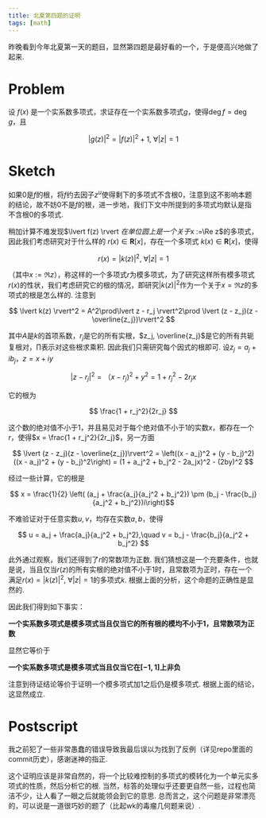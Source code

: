 ```yaml
---
title: 北夏第四题的证明
tags: [math]
---
```



昨晚看到今年北夏第一天的题目，显然第四题是最好看的一个，于是便高兴地做了起来. 

# Problem
设 $f(x)$ 是一个实系数多项式，求证存在一个实系数多项式$g$，使得$\deg f = \deg g$，且

$$
\lvert g(z) \rvert^2 = \lvert f(z) \rvert^2 + 1,\ \forall \lvert z \rvert = 1
$$

# Sketch

如果0是$f$的根，将$f$约去因子$z^u$使得剩下的多项式不含根0，注意到这不影响本题的结论，故不妨0不是$f$的根，进一步地，我们下文中所提到的多项式均默认是指不含根0的多项式. 

稍加计算不难发现$\lvert f(z) \rvert $在单位圆上是一个关于$x :=\Re z$的多项式，因此我们考虑研究对于什么样的 $r(x) \in \mathbf{R}[x]$，存在一个多项式 $k(x) \in \mathbf{R}[x]$，使得

$$
r(x) = \lvert k(z) \rvert^2,\ \forall \lvert z \rvert = 1
$$

（其中$x := \Re z$），称这样的一个多项式$r$为模多项式，为了研究这样所有模多项式$r(x)$的性状，我们考虑研究它的根的情况，即研究$\lvert k(z)\rvert^2$作为一个关于$x = \Re z$的多项式的根是怎么样的. 注意到

$$
\lvert k(z) \rvert^2 = A^2\prod\lvert z - r_j \rvert^2\prod \lvert (z - z_j)(z - \overline{z_j})\rvert^2
$$

其中$A$是$k$的首项系数，$r_j$是它的所有实根，$z_j, \overline{z_j}$是它的所有共轭复根对，$\prod$表示对这些根求乘积. 因此我们只需研究每个因式的根即可. 设$z_j = a_j + i b_j$，$z = x + iy$

$$
\lvert z - r_j \rvert^2 = （x - r_j)^2 + y^2 = 1 + r_j^2 - 2r_jx
$$

它的根为

$$
\frac{1 + r_j^2}{2r_j}
$$

这个数的绝对值不小于1，并且易见对于每个绝对值不小于1的实数$x$，都存在一个$r$，使得$x = \frac{1 + r_j^2}{2r_j}$，另一方面

$$
\lvert (z - z_j)(z - \overline{z_j})\rvert^2 = \left((x - a_j)^2 + (y - b_j)^2)((x - a_j)^2 + (y - b_j)^2\right) = (1 + a_j^2 + b_j^2 - 2a_jx)^2 - (2by)^2
$$

经过一些计算，它的根是

$$ x = \frac{1}{2} \left( (a_j + \frac{a_j}{a_j^2 + b_j^2}) \pm (b_j - \frac{b_j}{a_j^2 + b_j^2})i\right)$$

不难验证对于任意实数$u, v$，均存在实数$a,b$，使得

$$
u = a_j + \frac{a_j}{a_j^2 + b_j^2},\quad v = b_j - \frac{b_j}{a_j^2 + b_j^2}
$$

此外通过观察，我们还得到了$r$的常数项为正数. 我们猜想这是一个充要条件，也就是说，当且仅当$r(z)$的所有实根的绝对值不小于1时，且常数项为正时，存在一个满足$r(x) = \lvert k(z) \rvert^2,\ \forall \lvert z \rvert = 1$的多项式$k$. 根据上面的分析，这个命题的正确性是显然的. 

因此我们得到如下事实：

**一个实系数多项式是模多项式当且仅当它的所有根的模均不小于1，且常数项为正数**

显然它等价于

**一个实系数多项式是模多项式当且仅当它在$[-1, 1]$上非负**

注意到待证结论等价于证明一个模多项式加1之后仍是模多项式. 根据上面的结论，这显然成立. 

# Postscript

我之前犯了一些非常愚蠢的错误导致我最后误以为找到了反例（详见repo里面的commit历史），感谢迷神的指正. 

这个证明应该是非常自然的，将一个比较难控制的多项式的模转化为一个单元实多项式的性质，然后分析它的根. 当然，标答的处理似乎还要更自然一些，过程也简洁不少，让人看了一眼之后就能领会到它的意思. 总而言之，这个问题是非常漂亮的，可以说是一道很巧妙的题了（比起wk的毒瘤几何题来说）. 
